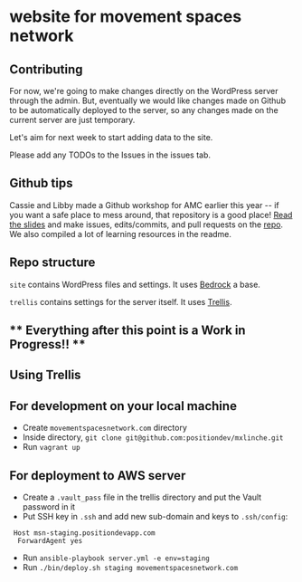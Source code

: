 # website for movement spaces network

## Contributing

For now, we're going to make changes directly on the WordPress server through the admin. But, eventually we would like changes made on Github to be automatically deployed to the server, so any changes made on the current server are just temporary.

Let's aim for next week to start adding data to the site.

Please add any TODOs to the Issues in the issues tab.

## Github tips

Cassie and Libby made a Github workshop for AMC earlier this year -- if you want a safe place to mess around, that repository is a good place!  [Read the slides](https://slides.com/emhoracek/collaboration-with-github-and-git) and make issues, edits/commits, and pull requests on the [repo](https://github.com/amc-workshop/amc-workshop.github.io). We also compiled a lot of learning resources in the readme.

## Repo structure

`site` contains WordPress files and settings. It uses [Bedrock](https://roots.io/bedrock/) a base.

`trellis` contains settings for the server itself. It uses [Trellis](https://roots.io/trellis/).

## ** Everything after this point is a Work in Progress!! **

## Using Trellis

## For development on your local machine

 * Create `movementspacesnetwork.com` directory
 * Inside directory, `git clone git@github.com:positiondev/mxlinche.git`
 * Run `vagrant up`

## For deployment to AWS server

 * Create a `.vault_pass` file in the trellis directory and put the Vault password in it
 * Put SSH key in `.ssh` and add new sub-domain and keys to `.ssh/config`:
```
 Host msn-staging.positiondevapp.com
  ForwardAgent yes
```

 * Run `ansible-playbook server.yml -e env=staging`
 * Run `./bin/deploy.sh staging movementspacesnetwork.com`
